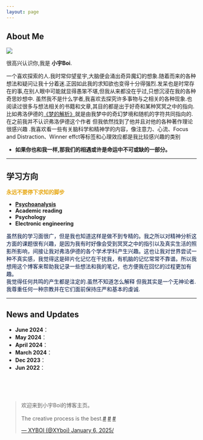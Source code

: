 ```yaml
---
layout: page
---
```


## About Me

<img src="https://MinecraftHIM.github.io/shanghai.jpg" class="floatpic">



很高兴认识你,我是 **小宇Boi**.<br>

一个喜欢探索的人.我时常仰望星宇,大脑便会涌出奇异魔幻的想象.随着而来的各种想法和疑问让我十分着迷.正因如此我的求知欲也变得十分得强烈.发呆也是时常存在的事,在别人眼中可能就显得愚笨不堪,但我从来都没在乎过,只想沉浸在我的各种奇思妙想中. 虽然我不是什么学者,我喜欢去探究许多事物与之相关的各种现象.也阅读过很多与想法相关的书籍和文章,其目的都是出于好奇和某种冥冥之中的指向.比如弗洛伊德的[《梦的解析》](https://baike.baidu.com/item/梦的解析/2003222)就是由我梦中的奇幻梦境和随机的字符共同指向的.在之前我并不认识弗洛伊德这个作者 但我依然找到了他并且对他的各种著作理论很感兴趣 .我喜欢看一些有关脑科学和精神学的内容，像注意力、心流、Focus and Distraction、Winner effct等标签和心理效应都是我比较感兴趣的类别<br>

- **如果你也和我一样,那我们的相遇或许是命运中不可或缺的一部分。** 

---

## 学习方向

**<font color="#E7A712">永远不要停下求知的脚步</font>**

- **[Psychoanalysis](https://www.britannica.com/biography/Sigmund-Freud/Psychoanalytic-theory)**
- **Academic reading**
- **Psychology**
- **Electronic engineering**

<font color="##141414">虽然我的学习面很广，但是我也知道这样是做不到专精的。我之所以对精神分析这方面的课题很有兴趣，是因为我有时好像会受到冥冥之中的指引以及真实生活的照影所影响，间接让我对弗洛伊德的各个学术学科产生兴趣。这也让我对世界尝试一种不真实感，我觉得这是碎片化记忆在干扰我，有机脑的记忆常常不靠谱。所以我想用这个博客来帮助我记录一些想法和我的笔记，也方便我在回忆的过程更加有趣。<br>我觉得任何共鸣的产生都是注定的.虽然不知道怎么解释 但我其实是一个无神论者.我尊重任何一种宗教并在它们面前保持庄严和基本的虔诚.</font>

---

## News and Updates

- **June 2024**：
- **May 2024**：
- **April 2024**：
- **March 2024**：
- **Dec 2023**：
- **Jun 2022**：

<br><br><br>



<blockquote class="twitter-tweet"><p lang="en" dir="ltr">欢迎来到小宇Boi的博客主页。
<br><br>The creative process is the best.<a href="https://minecrafthim.github.io/">#</a> <a href="https://minecrafthim.github.io/">#</a> <a href="https://minecrafthim.github.io/">#</a> <a href="https://minecrafthim.github.io/"</a></p>&mdash; XYBOI (@XYboi) <a href="">January 6, 2025/<script async src="https://platform.twitter.com/widgets.js" charset="utf-8"></script>

